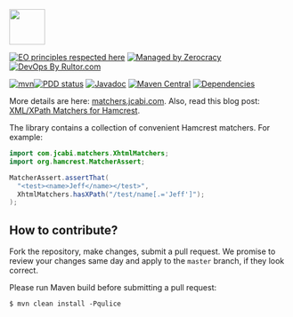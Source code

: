 <img src="http://img.jcabi.com/logo-square.png" width="64px" height="64px" />

[![EO principles respected here](https://www.elegantobjects.org/badge.svg)](https://www.elegantobjects.org)
[![Managed by Zerocracy](https://www.0crat.com/badge/C3RUBL5H9.svg)](https://www.0crat.com/p/C3RUBL5H9)
[![DevOps By Rultor.com](http://www.rultor.com/b/jcabi/jcabi-matchers)](http://www.rultor.com/p/jcabi/jcabi-matchers)

[![mvn](https://github.com/jcabi/jcabi-matchers/actions/workflows/mvn.yml/badge.svg)](https://github.com/jcabi/jcabi-matchers/actions/workflows/mvn.yml)[![PDD status](http://www.0pdd.com/svg?name=jcabi/jcabi-matchers)](http://www.0pdd.com/p?name=jcabi/jcabi-matchers)
[![Javadoc](https://javadoc.io/badge/com.jcabi/jcabi-matchers.svg)](http://www.javadoc.io/doc/com.jcabi/jcabi-matchers)
[![Maven Central](https://maven-badges.herokuapp.com/maven-central/com.jcabi/jcabi-matchers/badge.svg)](https://maven-badges.herokuapp.com/maven-central/com.jcabi/jcabi-matchers)
[![Dependencies](https://www.versioneye.com/user/projects/561aa37ea193340f32000fec/badge.svg?style=flat)](https://www.versioneye.com/user/projects/561aa37ea193340f32000fec)

More details are here: [matchers.jcabi.com](http://matchers.jcabi.com/index.html).
Also, read this blog post: [XML/XPath Matchers for Hamcrest](http://www.yegor256.com/2014/04/28/xml-xpath-hamcrest-matchers.html).

The library contains a collection of convenient Hamcrest matchers. For example:

```java
import com.jcabi.matchers.XhtmlMatchers;
import org.hamcrest.MatcherAssert;

MatcherAssert.assertThat(
  "<test><name>Jeff</name></test>",
  XhtmlMatchers.hasXPath("/test/name[.='Jeff']");
);
```

## How to contribute?

Fork the repository, make changes, submit a pull request.
We promise to review your changes same day and apply to
the `master` branch, if they look correct.

Please run Maven build before submitting a pull request:

```
$ mvn clean install -Pqulice
```
